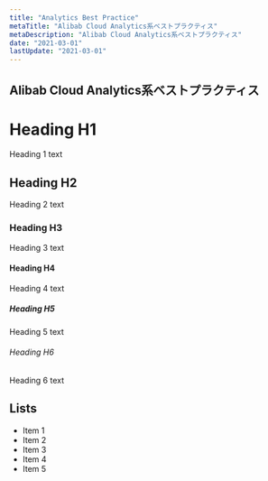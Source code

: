```yaml
---
title: "Analytics Best Practice"
metaTitle: "Alibab Cloud Analytics系ベストプラクティス"
metaDescription: "Alibab Cloud Analytics系ベストプラクティス"
date: "2021-03-01"
lastUpdate: "2021-03-01"
---
```


## Alibab Cloud Analytics系ベストプラクティス


# Heading H1
Heading 1 text

## Heading H2
Heading 2 text

### Heading H3
Heading 3 text

#### Heading H4
Heading 4 text

##### Heading H5
Heading 5 text

###### Heading H6
Heading 6 text

## Lists
- Item 1
- Item 2
- Item 3
- Item 4
- Item 5

